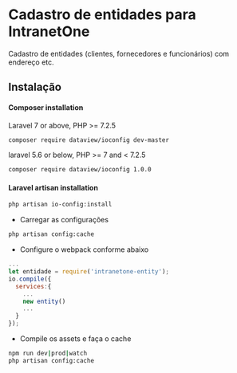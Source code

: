 # Cadastro de entidades para IntranetOne

Cadastro de entidades (clientes, fornecedores e funcionários) com endereço etc.

## Instalação

#### Composer installation

Laravel 7 or above, PHP >= 7.2.5

```sh
composer require dataview/ioconfig dev-master
```

laravel 5.6 or below, PHP >= 7 and < 7.2.5

```sh
composer require dataview/ioconfig 1.0.0
```

#### Laravel artisan installation

```sh
php artisan io-config:install
```

- Carregar as configurações

```sh
php artisan config:cache
```

- Configure o webpack conforme abaixo

```js
...
let entidade = require('intranetone-entity');
io.compile({
  services:{
    ...
    new entity()
    ...
  }
});

```

- Compile os assets e faça o cache

```sh
npm run dev|prod|watch
php artisan config:cache
```
